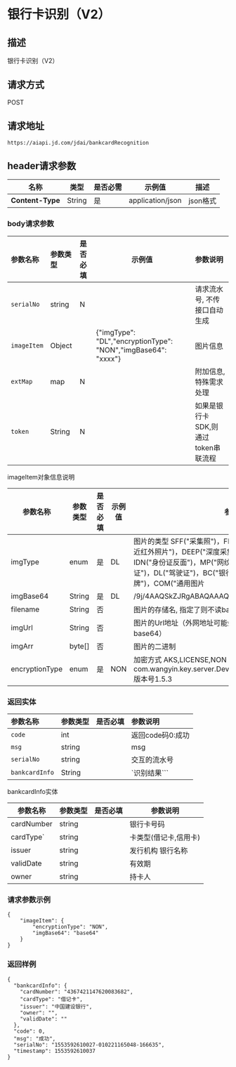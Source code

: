 # 银行卡识别（V2）


## 描述
银行卡识别（V2）

## 请求方式

POST

## 请求地址

```apl
https://aiapi.jd.com/jdai/bankcardRecognition
```



## header请求参数

| 名称             | 类型   | 是否必需 | 示例值           | 描述     |
| ---------------- | ------ | -------- | ---------------- | -------- |
| **Content-Type** | String | 是       | application/json | json格式 |

### body请求参数

| 参数名称        | 参数类型 | 是否必填 | 示例值                                                       | 参数说明                            |
| :-------------- | :------- | :------- | ------------------------------------------------------------ | :---------------------------------- |
| `serialNo`      | string   | N        |                                                              | 请求流水号, 不传接口自动生成        |
| ```imageItem``` | Object   |          | {"imgType": "DL","encryptionType": "NON","imgBase64": "xxxx"} | 图片信息                            |
| `extMap`        | map      | N        |                                                              | 附加信息, 特殊需求处理              |
| `token`         | String   | N        |                                                              | 如果是银行卡SDK,则通过token串联流程 |

imageItem对象信息说明

| 参数名称       | 参数类型 | 是否必填 | 示例值 | 参数说明                                                     |
| -------------- | -------- | -------- | ------ | ------------------------------------------------------------ |
| imgType        | enum     | 是       | DL     | 图片的类型 SFF("采集照")，FF("全景采集照")，NIR("双目采集的近红外照片")，DEEP("深度采集的照片")，IDP("身份证正面")，IDN("身份证反面")，MP("网纹照")，AP("动作照")，VL("行驶证")，DL("驾驶证")，BC("银行卡")，BL("营业执照")，LP("车牌")，COM("通用图片 |
| imgBase64      | String   | 是       | DL     | /9j/4AAQSkZJRgABAQAAAQABAA...                                |
| filename       | String   | 否       |        | 图片的存储名, 指定了则不读base64                             |
| imgUrl         | String   | 否       |        | 图片的Url地址（外网地址可能会有socket连接超时问题，建议传base64） |
| imgArr         | byte[]   | 否       |        | 图片的二进制                                                 |
| encryptionType | enum     | 是       | NON    | 加密方式 AKS,LICENSE,NON AKS解密方式：com.wangyin.key.server.DeviceCryptoService#decryptEnvelop 版本号1.5.3 |

### 返回实体

| 参数名称               | 参数类型 | 是否必填 | 参数说明         |
| :--------------------- | :------- | :------- | :--------------- |
| `code`                 | int      |          | 返回code码0:成功 |
| `msg`                  | string   |          | msg              |
| `serialNo`             | string   |          | 交互的流水号     |
| `````bankcardInfo````` | String   |          | `识别结果```     |



bankcardInfo实体

| 参数名称   | 参数类型 | 是否必填 | 参数说明              |
| ---------- | -------- | -------- | --------------------- |
| cardNumber | string   |          | 银行卡号码            |
| cardType`  | string   |          | 卡类型(借记卡,信用卡) |
| issuer     | string   |          | 发行机构 银行名称     |
| validDate  | string   |          | 有效期                |
| owner      | string   |          | 持卡人                |



### 请求参数示例

```
{
	"imageItem": {
		"encryptionType": "NON",
		"imgBase64": "base64"
	}
}
```



### 返回样例

```
{
  "bankcardInfo": {
    "cardNumber": "4367421147620083682", 
    "cardType": "借记卡", 
    "issuer": "中国建设银行", 
    "owner": "", 
    "validDate": ""
  }, 
  "code": 0, 
  "msg": "成功", 
  "serialNo": "1553592610027-010221165048-166635", 
  "timestamp": 1553592610037
}
```

